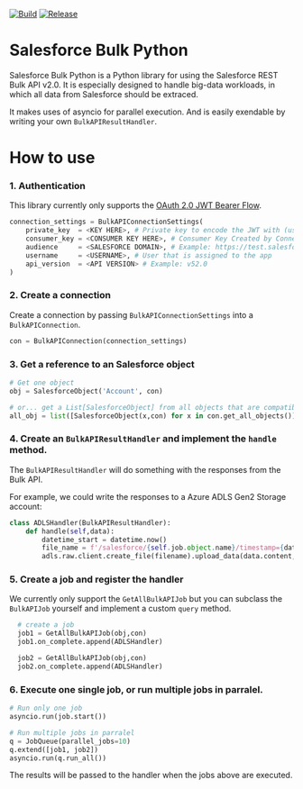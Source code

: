 [![Build](https://github.com/mrpowerus/salesforce-bulk-python/actions/workflows/build.yml/badge.svg?branch=master)](https://github.com/mrpowerus/salesforce-bulk-python/actions/workflows/build.yml) [![Release](https://github.com/mrpowerus/salesforce-bulk-python/actions/workflows/release.yml/badge.svg?branch=master)](https://github.com/mrpowerus/salesforce-bulk-python/actions/workflows/release.yml)

Salesforce Bulk Python
======================

Salesforce Bulk Python is a Python library for using the Salesforce REST Bulk API v2.0. It is especially designed to handle big-data workloads, in which all data from Salesforce should be extraced.

It makes uses of asyncio for parallel execution. And is easily exendable by writing your own `BulkAPIResultHandler`.

# How to use

### 1. Authentication


This library currently only supports the [OAuth 2.0 JWT Bearer Flow](https://help.salesforce.com/articleView?id=sf.remoteaccess_oauth_jwt_flow.htm&type=5). 

```python
connection_settings = BulkAPIConnectionSettings(
    private_key  = <KEY HERE>, # Private key to encode the JWT with (used by jwt.encode())
    consumer_key = <CONSUMER KEY HERE>, # Consumer Key Created by Connected App
    audience     = <SALESFORCE DOMAIN>, # Example: https://test.salesforce.com
    username     = <USERNAME>, # User that is assigned to the app
    api_version  = <API VERSION> # Example: v52.0
)
```

### 2. Create a connection

Create a connection by passing `BulkAPIConnectionSettings` into a `BulkAPIConnection`.

```python
con = BulkAPIConnection(connection_settings)
```

### 3. Get a reference to an Salesforce object
```python
# Get one object
obj = SalesforceObject('Account', con)

# or... get a List[SalesforceObject] from all objects that are compatible with the Bulk API v2.0
all_obj = list([SalesforceObject(x,con) for x in con.get_all_objects()])
```

### 4. Create an `BulkAPIResultHandler` and implement the `handle` method.

The `BulkAPIResultHandler` will do something with the responses from the Bulk API.

For example, we could write the responses to a Azure ADLS Gen2 Storage account:
```python
class ADLSHandler(BulkAPIResultHandler):
    def handle(self,data):
        datetime_start = datetime.now()
        file_name = f'/salesforce/{self.job.object.name}/timestamp={datetime_start}/{self.batch_number}.csv'
        adls.raw.client.create_file(filename).upload_data(data.content,overwrite=True)

```

### 5. Create a job and register the handler

We currently only support the `GetAllBulkAPIJob` but you can subclass the `BulkAPIJob` yourself and implement a custom `query` method.

```python
  # create a job
  job1 = GetAllBulkAPIJob(obj,con)
  job1.on_complete.append(ADLSHandler)

  job2 = GetAllBulkAPIJob(obj,con)
  job2.on_complete.append(ADLSHandler)
```

### 6. Execute one single job, or run multiple jobs in parralel.
```python
# Run only one job
asyncio.run(job.start())

# Run multiple jobs in parralel
q = JobQueue(parallel_jobs=10)
q.extend([job1, job2])
asyncio.run(q.run_all())
```

 The results will be passed to the handler when the jobs above are executed.


